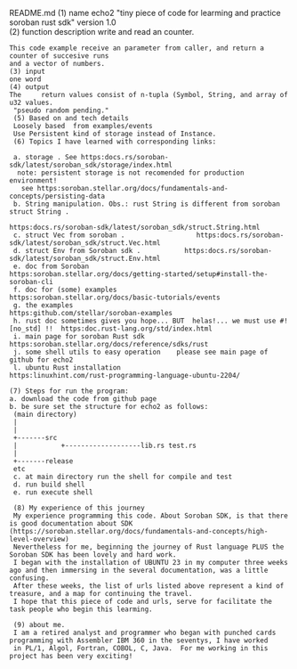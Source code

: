   README.md 
  (1) name 
  echo2 "tiny piece of code for learming and practice soroban rust sdk"
  version 1.0  
  (2) function description
	 write and read an counter.
	 
    This code example receive an parameter from caller, and return a counter of succesive runs
	and a vector of numbers.
	(3) input
	one word
	(4) output
    The 	return values consist of n-tupla (Symbol, String, and array of u32 values. 
	 "pseudo random pending."
	 (5) Based on and tech details
	 Loosely based  from examples/events 
	 Use Persistent kind of storage instead of Instance.
	 (6) Topics I have learned with corresponding links:
	 
	 a. storage . See https:docs.rs/soroban-sdk/latest/soroban_sdk/storage/index.html
	  note: persistent storage is not recomended for production environment! 
	   see https:soroban.stellar.org/docs/fundamentals-and-concepts/persisting-data
	 b. String manipulation. Obs.: rust String is different from soroban struct String . 
	                                                                https:docs.rs/soroban-sdk/latest/soroban_sdk/struct.String.html
	 c. struct Vec from soroban .                  https:docs.rs/soroban-sdk/latest/soroban_sdk/struct.Vec.html
	 d. struct Env from Soroban sdk .           https:docs.rs/soroban-sdk/latest/soroban_sdk/struct.Env.html
	 e. doc from Soroban                              https:soroban.stellar.org/docs/getting-started/setup#install-the-soroban-cli
	 f. doc for (some) examples                   https:soroban.stellar.org/docs/basic-tutorials/events
	 g. the examples                                    https:github.com/stellar/soroban-examples
	 h. rust doc sometimes gives you hope... BUT  helas!... we must use #![no_std] !!  https:doc.rust-lang.org/std/index.html
	 i. main page for soroban Rust sdk       https:soroban.stellar.org/docs/reference/sdks/rust
	 j. some shell utils to easy operation    please see main page of github for echo2 
	 l. ubuntu Rust installation                  https:linuxhint.com/rust-programming-language-ubuntu-2204/
	 
	(7)	Steps for run the program:
	a. download the code from github page
	b. be sure set the structure for echo2 as follows:
	 (main directory)
	 |
	 |
	 +-------src
	 |           +-------------------lib.rs test.rs 
	 |
	 +-------release 
	 etc
	 c. at main directory run the shell for compile and test
	 d. run build shell
	 e. run execute shell
	 
	 (8) My experience of this journey
	 My experience programming this code. About Soroban SDK, is that there is good documentation about SDK (https://soroban.stellar.org/docs/fundamentals-and-concepts/high-level-overview)
	 Nevertheless for me, beginning the journey of Rust language PLUS the Soroban SDK has been lovely and hard work.
	 I began with the installation of UBUNTU 23 in my computer three weeks ago and then immersing in the several documentation, was a little confusing.
	 After these weeks, the list of urls listed above represent a kind of treasure, and a map for continuing the travel.
	 I hope that this piece of code and urls, serve for facilitate the task people who begin this learming.
	 
	 (9) about me.
	 I am a retired analyst and programmer who began with punched cards programming with Assembler IBM 360 in the seventys, I have worked
	 in PL/1, Algol, Fortran, COBOL, C, Java.  For me working in this project has been very exciting! 